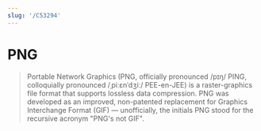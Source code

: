 ```yaml
---
slug: '/C53294'
---
```


# PNG

> Portable Network Graphics (PNG, officially pronounced /pɪŋ/ PING, colloquially pronounced /ˌpiːɛnˈdʒiː/ PEE-en-JEE) is a raster-graphics file format that supports lossless data compression. PNG was developed as an improved, non-patented replacement for Graphics Interchange Format (GIF) — unofficially, the initials PNG stood for the recursive acronym "PNG's not GIF".
